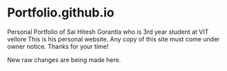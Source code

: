 # Portfolio.github.io
Personal Portfolio of Sai Hitesh Gorantla who is 3rd year student at VIT vellore
This is his personal website.
Any copy of this site must come under owner notice.
Thanks for your time!

New raw changes are being made here.
